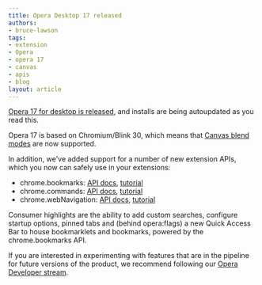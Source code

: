 ```yaml
---
title: Opera Desktop 17 released
authors:
- bruce-lawson
tags:
- extension
- Opera
- opera 17
- canvas
- apis
- blog
layout: article
---
```

<p><a href="http://my.opera.com/desktopteam/blog/opera-17-final">Opera 17 for desktop is released</a>, and installs are being autoupdated as you read this.</p>

<p>Opera 17 is based on Chromium/Blink 30, which means that <a href="http://codepen.io/adobe/pen/gbzmE">Canvas blend modes</a> are now supported.</p>

<p>In addition, we&#39;ve added support for a number of new extension APIs, which you now can safely use in your extensions:</p>

<ul>
<li>chrome.bookmarks: <a href="http://dev.opera.com/extension-docs/bookmarks.html">API docs</a>, <a href="http://dev.opera.com/extension-docs/tut_bookmarks.html">tutorial</a></li>
<li>chrome.commands: <a href="http://dev.opera.com/extension-docs/commands.html">API docs</a>, <a href="http://dev.opera.com/extension-docs/tut_commands.html">tutorial</a></li>
<li>chrome.webNavigation: <a href="http://dev.opera.com/extension-docs/webNavigation.html">API docs</a>, <a href="http://dev.opera.com/extension-docs/tut_webnavigation.html">tutorial</a></li>
</ul>

<p>Consumer highlights are the ability to add custom searches, configure startup options, pinned tabs and (behind opera:flags) a new Quick Access Bar to house bookmarklets and bookmarks, powered by the chrome.bookmarks API.</p>

<p>If you are interested in experimenting with features that are in the pipeline for future versions of the product, we recommend following our <a href="http://www.opera.com/developer">Opera Developer stream</a>.</p>
